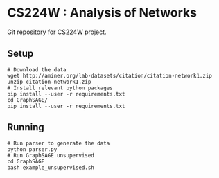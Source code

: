 CS224W : Analysis of Networks
========

Git repository for CS224W project.

## Setup

    # Download the data
    wget http://aminer.org/lab-datasets/citation/citation-network1.zip
    unzip citation-network1.zip
    # Install relevant python packages
    pip install --user -r requirements.txt
    cd GraphSAGE/
    pip install --user -r requirements.txt

## Running

    # Run parser to generate the data
    python parser.py
    # Run GraphSAGE unsupervised
    cd GraphSAGE
    bash example_unsupervised.sh

